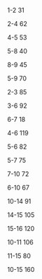 1-2 31

2-4 62

4-5 53

5-8 40

8-9 45

5-9 70

2-3 85

3-6 92

6-7 18

4-6 119

5-6 82

5-7 75

7-10 72

6-10 67

10-14 91

14-15 105

15-16 120

10-11 106

11-15 80

10-15 160